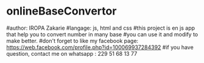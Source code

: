 # onlineBaseConvertor
#author: IROPA Zakarie
#langage: js, html and css
#this project is en js app that help you to convert number in many base
#you can use it and modify to make better.
#don't forget to like my facebook page: https://web.facebook.com/profile.php?id=100069937284392
#if you have question, contact me on whatsapp : 229 51 68 13 77 
